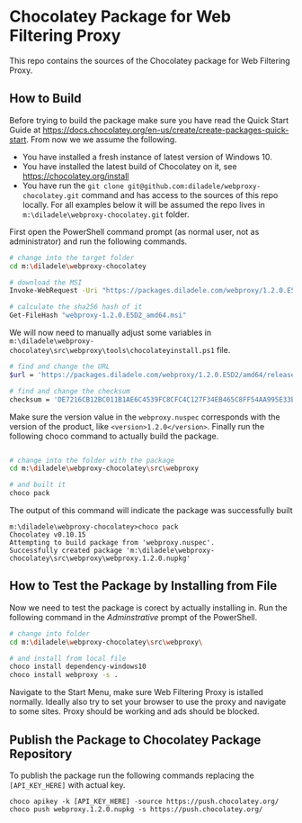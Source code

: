 # Chocolatey Package for Web Filtering Proxy

This repo contains the sources of the Chocolatey package for Web Filtering Proxy. 

## How to Build

Before trying to build the package make sure you have read the Quick Start Guide at https://docs.chocolatey.org/en-us/create/create-packages-quick-start. From now we we assume the following.

* You have installed a fresh instance of latest version of Windows 10.
* You have installed the latest build of Chocolatey on it, see https://chocolatey.org/install
* You have run the ```git clone git@github.com:diladele/webproxy-chocolatey.git``` command and has access to the sources of this repo locally. For all examples below it will be assumed the repo lives in ```m:\diladele\webproxy-chocolatey.git``` folder.

First open the PowerShell command prompt (as normal user, not as administrator) and run the following commands.

```bash
# change into the target folder
cd m:\diladele\webproxy-chocolatey

# download the MSI
Invoke-WebRequest -Uri "https://packages.diladele.com/webproxy/1.2.0.E5D2/amd64/release/windows/webproxy-1.2.0.E5D2_amd64.msi" -OutFile "webproxy-1.2.0.E5D2_amd64.msi"

# calculate the sha256 hash of it
Get-FileHash "webproxy-1.2.0.E5D2_amd64.msi"

```

We will now need to manually adjust some variables in ``m:\diladele\webproxy-chocolatey\src\webproxy\tools\chocolateyinstall.ps1`` file.

```bash
# find and change the URL 
$url = 'https://packages.diladele.com/webproxy/1.2.0.E5D2/amd64/release/windows/webproxy-1.2.0.E5D2_amd64.msi'

# find and change the checksum
checksum = 'DE7216CB12BC011B1AE6C4539FC8CFC4C127F34EB465C8FF54AA995E33E22ADA'
```

Make sure the version value in the ```webproxy.nuspec``` corresponds with the version of the product, like ```<version>1.2.0</version>```. Finally run the following choco command to actually build the package.

```bash

# change into the folder with the package
cd m:\diladele\webproxy-chocolatey\src\webproxy

# and built it
choco pack
```

The output of this command will indicate the package was successfully built

```
m:\diladele\webproxy-chocolatey>choco pack
Chocolatey v0.10.15
Attempting to build package from 'webproxy.nuspec'.
Successfully created package 'm:\diladele\webproxy-chocolatey\src\webproxy\webproxy.1.2.0.nupkg'
```

## How to Test the Package by Installing from File

Now we need to test the package is corect by actually installing in. Run the following command in the *Adminstrative* prompt of the PowerShell.

```bash
# change into folder
cd m:\diladele\webproxy-chocolatey\src\webproxy\

# and install from local file
choco install dependency-windows10
choco install webproxy -s .
```

Navigate to the Start Menu, make sure Web Filtering Proxy is istalled normally. Ideally also try to set your browser to use the proxy and navigate to some sites. Proxy should be working and ads should be blocked.

## Publish the Package to Chocolatey Package Repository

To publish the package run the following commands replacing the ```[API_KEY_HERE]``` with actual key.

```
choco apikey -k [API_KEY_HERE] -source https://push.chocolatey.org/
choco push webproxy.1.2.0.nupkg -s https://push.chocolatey.org/
```